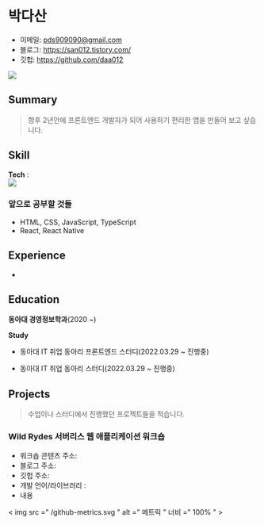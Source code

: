 

<!--
**daa012/daa012** is a ✨ _special_ ✨ repository because its `README.md` (this file) appears on your GitHub profile.

Here are some ideas to get you started:

- 🔭 I’m currently working on ...
- 🌱 I’m currently learning ...
- 👯 I’m looking to collaborate on ...
- 🤔 I’m looking for help with ...
- 💬 Ask me about ...
- 📫 How to reach me: ...
- 😄 Pronouns: ...
- ⚡ Fun fact: ...
-->


# 박다산


- 이메일: pds909090@gmail.com 
- 블로그: https://san012.tistory.com/
- 깃헙: https://github.com/daa012

![](https://github.com/daa012/daa012/raw/main/github-metrics-daa012.svg)

## Summary
> 향후 2년안에 프론트엔드 개발자가 되어 사용하기 편리한 앱을 만들어 보고 싶습니다.
## Skill


**Tech** :  
<img src="https://img.shields.io/badge/Python-3766AB?style=flat-square&logo=Python&logoColor=white"/></a>


### 앞으로 공부할 것들
- HTML, CSS, JavaScript, TypeScript
- React, React Native


## Experience

- 


## Education  

**동아대 경영정보학과**(2020 ~)  
> 

**Study**
- 동아대 IT 취업 동아리 프론트엔드 스터디(2022.03.29 ~ 진행중)


- 동아대 IT 취업 동아리  스터디(2022.03.29 ~ 진행중)


## Projects
> 수업이나 스터디에서 진행했던 프로젝트들을 적습니다.
 

### Wild Rydes 서버리스 웹 애플리케이션 워크숍 

- 워크숍 콘텐츠 주소:
- 블로그 주소: 
- 깃헙 주소:
- 개발 언어/라이브러리 : 
- 내용

< img  src =" /github-metrics.svg " alt =" 메트릭 " 너비 =" 100% " >
